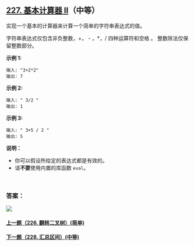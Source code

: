 ## [227. 基本计算器 II](https://leetcode-cn.com/problems/basic-calculator-ii/)（中等）

实现一个基本的计算器来计算一个简单的字符串表达式的值。

字符串表达式仅包含非负整数，+， - ，*，/ 四种运算符和空格  。 整数除法仅保留整数部分。

**示例 1:**

```
输入: "3+2*2"
输出: 7
```

**示例 2:**

```
输入: " 3/2 "
输出: 1
```

**示例 3:**

```
输入: " 3+5 / 2 "
输出: 5
```

**说明：**

- 你可以假设所给定的表达式都是有效的。
- 请**不要**使用内置的库函数 `eval`。

<br/>

### 答案：















![](https://img-blog.csdnimg.cn/20200807155236311.png)

#### [上一题（226. 翻转二叉树）(简单)](https://github.com/sdwwld/leetCode/blob/master/src/main/java/com/wld/java/leetcode/leetCode0226.md)

#### [下一题（228. 汇总区间）(中等)](https://github.com/sdwwld/leetCode/blob/master/src/main/java/com/wld/java/leetcode/leetCode0228.md)